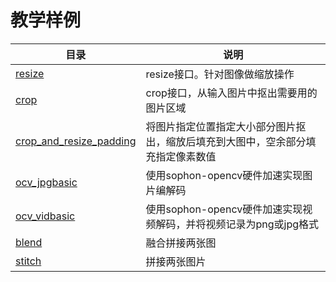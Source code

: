 # 教学样例

| 目录                                                 | 说明                                                         |
| ---------------------------------------------------- | ------------------------------------------------------------ |
| [resize](./resize)                                   | resize接口。针对图像做缩放操作                               |
| [crop](./crop)                                       | crop接口，从输入图片中抠出需要用的图片区域                   |
| [crop_and_resize_padding](./crop_and_resize_padding) | 将图片指定位置指定大小部分图片抠出，缩放后填充到大图中，空余部分填充指定像素数值 |
| [ocv_jpgbasic](./ocv_jpubasic)                       | 使用sophon-opencv硬件加速实现图片编解码                      |
| [ocv_vidbasic](./ocv_vidbasic)                       | 使用sophon-opencv硬件加速实现视频解码，并将视频记录为png或jpg格式 |
| [blend](./blend)                       | 融合拼接两张图 |
| [stitch](./stitch)                       | 拼接两张图片 |

